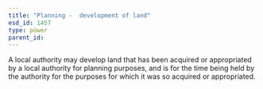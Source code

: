 ```yaml
---
title: "Planning -  development of land"
esd_id: 1457
type: power
parent_id:  
---
```


A local authority may develop land that has been acquired or appropriated by a local authority for planning purposes, and is for the time being held by the authority for the purposes for which it was so acquired or appropriated.

